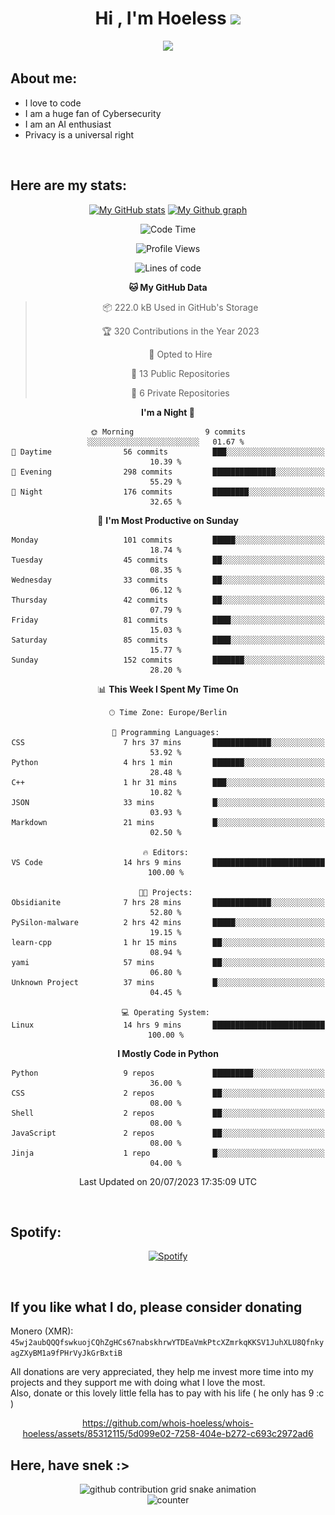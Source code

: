 <h1 align="center">Hi , I'm Hoeless <img src="https://media.giphy.com/media/hvRJCLFzcasrR4ia7z/giphy.gif" width="35"></h1>
<p align="center">
  <a href="https://github.com/whois-hoeless"><img src="https://readme-typing-svg.demolab.com?font=Roboto+Mono&weight=300&size=28&duration=4000&pause=100&color=C109F7&center=true&vCenter=true&width=580&height=127&lines=I'm+a+programmer;I'm+an+AI+enthusiast;I'm+a+big+fan+of+Neural+Networks;I'm+interested+in+Computer+Science;I+love+Cybersecurity;By+the+way+I+use+Arch+%F0%9F%92%80"></a>
</p>

## About me:

- I love to code
- I am a huge fan of Cybersecurity
- I am an AI enthusiast
- Privacy is a universal right

<br>

## Here are my stats:

<div align="center">
    
 [![My GitHub stats](https://github-readme-stats.vercel.app/api?username=whois-hoeless&count_private=true&show_icons=true&theme=radical)](https://github.com/whois-hoeless)
 [![My Github graph](http://github-profile-summary-cards.vercel.app/api/cards/profile-details?username=whois-hoeless&theme=radical)](https://github.com/whois-hoeless)

<!--START_SECTION:waka-->
![Code Time](http://img.shields.io/badge/Code%20Time-74%20hrs%204%20mins-blue)

![Profile Views](http://img.shields.io/badge/Profile%20Views-15-blue)

![Lines of code](https://img.shields.io/badge/From%20Hello%20World%20I%27ve%20Written-32.7%20thousand%20lines%20of%20code-blue)

**🐱 My GitHub Data** 

> 📦 222.0 kB Used in GitHub's Storage 
 > 
> 🏆 320 Contributions in the Year 2023
 > 
> 💼 Opted to Hire
 > 
> 📜 13 Public Repositories 
 > 
> 🔑 6 Private Repositories 
 > 
**I'm a Night 🦉** 

```text
🌞 Morning                9 commits           ░░░░░░░░░░░░░░░░░░░░░░░░░   01.67 % 
🌆 Daytime                56 commits          ███░░░░░░░░░░░░░░░░░░░░░░   10.39 % 
🌃 Evening                298 commits         ██████████████░░░░░░░░░░░   55.29 % 
🌙 Night                  176 commits         ████████░░░░░░░░░░░░░░░░░   32.65 % 
```
📅 **I'm Most Productive on Sunday** 

```text
Monday                   101 commits         █████░░░░░░░░░░░░░░░░░░░░   18.74 % 
Tuesday                  45 commits          ██░░░░░░░░░░░░░░░░░░░░░░░   08.35 % 
Wednesday                33 commits          ██░░░░░░░░░░░░░░░░░░░░░░░   06.12 % 
Thursday                 42 commits          ██░░░░░░░░░░░░░░░░░░░░░░░   07.79 % 
Friday                   81 commits          ████░░░░░░░░░░░░░░░░░░░░░   15.03 % 
Saturday                 85 commits          ████░░░░░░░░░░░░░░░░░░░░░   15.77 % 
Sunday                   152 commits         ███████░░░░░░░░░░░░░░░░░░   28.20 % 
```


📊 **This Week I Spent My Time On** 

```text
🕑︎ Time Zone: Europe/Berlin

💬 Programming Languages: 
CSS                      7 hrs 37 mins       █████████████░░░░░░░░░░░░   53.92 % 
Python                   4 hrs 1 min         ███████░░░░░░░░░░░░░░░░░░   28.48 % 
C++                      1 hr 31 mins        ███░░░░░░░░░░░░░░░░░░░░░░   10.82 % 
JSON                     33 mins             █░░░░░░░░░░░░░░░░░░░░░░░░   03.93 % 
Markdown                 21 mins             █░░░░░░░░░░░░░░░░░░░░░░░░   02.50 % 

🔥 Editors: 
VS Code                  14 hrs 9 mins       █████████████████████████   100.00 % 

🐱‍💻 Projects: 
Obsidianite              7 hrs 28 mins       █████████████░░░░░░░░░░░░   52.80 % 
PySilon-malware          2 hrs 42 mins       █████░░░░░░░░░░░░░░░░░░░░   19.15 % 
learn-cpp                1 hr 15 mins        ██░░░░░░░░░░░░░░░░░░░░░░░   08.94 % 
yami                     57 mins             ██░░░░░░░░░░░░░░░░░░░░░░░   06.80 % 
Unknown Project          37 mins             █░░░░░░░░░░░░░░░░░░░░░░░░   04.45 % 

💻 Operating System: 
Linux                    14 hrs 9 mins       █████████████████████████   100.00 % 
```

**I Mostly Code in Python** 

```text
Python                   9 repos             █████████░░░░░░░░░░░░░░░░   36.00 % 
CSS                      2 repos             ██░░░░░░░░░░░░░░░░░░░░░░░   08.00 % 
Shell                    2 repos             ██░░░░░░░░░░░░░░░░░░░░░░░   08.00 % 
JavaScript               2 repos             ██░░░░░░░░░░░░░░░░░░░░░░░   08.00 % 
Jinja                    1 repo              █░░░░░░░░░░░░░░░░░░░░░░░░   04.00 % 
```




 Last Updated on 20/07/2023 17:35:09 UTC
<!--END_SECTION:waka-->
</div>
<br>

## Spotify:

<div align="center">

[![Spotify](https://whois-hoeless.vercel.app/api/spotify?background_color=0d1117&border_color=090d13)](https://open.spotify.com/user/heanchenhorst)
</div>

<br>

## If you like what I do, please consider donating

Monero (XMR): ```45wj2aubQQQfswkuojCQhZgHCs67nabskhrwYTDEaVmkPtcXZmrkqKKSV1JuhXLU8QfnkyagZXyBM1a9fPHrVyJkGrBxtiB```

All donations are very appreciated, they help me invest more time into my projects and they support me with doing what I love the most.  
Also, donate or this lovely little fella has to pay with his life (  he only has 9 :c  )

<div align="center">


https://github.com/whois-hoeless/whois-hoeless/assets/85312115/5d099e02-7258-404e-b272-c693c2972ad6


</div>

## Here, have snek :>
<div align="center">
<picture>
  <source media="(prefers-color-scheme: dark)" srcset="https://raw.githubusercontent.com/whois-hoeless/whois-hoeless/output/github-contribution-grid-snake-dark.svg">
  <source media="(prefers-color-scheme: light)" srcset="https://raw.githubusercontent.com/whois-hoeless/whois-hoeless/output/github-contribution-grid-snake.svg">
  <img alt="github contribution grid snake animation" src="https://raw.githubusercontent.com/whois-hoeless/whois-hoeless/output/github-contribution-grid-snake.svg">
</div>

<div align="center">
  <img src="https://moe-counter.glitch.me/get/@hoeless_count?theme=rule34" alt="counter" />
</div>
